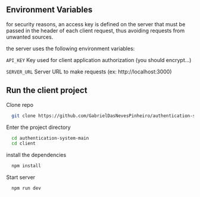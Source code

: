 ## Environment Variables

for security reasons, an access key is defined on the server that must be passed in the header of each client request, thus avoiding requests from unwanted sources. 

the server uses the following environment variables:

`API_KEY` Key used for client application authorization (you should encrypt...)

`SERVER_URL` Server URL to make requests (ex: http://localhost:3000)




## Run the client project

Clone repo

```bash
  git clone https://github.com/GabrielDasNevesPinheiro/authentication-system.git
```

Enter the project directory

```bash
  cd authentication-system-main
  cd client
```

install the dependencies

```bash
  npm install
```

Start server

```bash
  npm run dev
```

